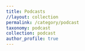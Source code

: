 ```yaml
---
title: Podcasts
//layout: collection
permalink: /category/podcast
taxonomy: podcast
collection: podcast
author_profile: true
---
```

